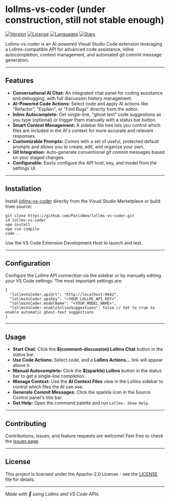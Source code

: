 # lollms-vs-coder (under construction, still not stable enough)

[![Version](https://img.shields.io/github/v/release/ParisNeo/lollms-vs-coder?logo=github&style=flat-square)](https://github.com/ParisNeo/lollms-vs-coder/releases) 
[![License](https://img.shields.io/github/license/ParisNeo/lollms-vs-coder?style=flat-square)](https://github.com/ParisNeo/lollms-vs-coder/blob/main/LICENSE) 
[![Languages](https://img.shields.io/github/languages/top/ParisNeo/lollms-vs-coder?style=flat-square)](https://github.com/ParisNeo/lollms-vs-coder) 
[![Stars](https://img.shields.io/github/stars/ParisNeo/lollms-vs-coder?style=social)](https://github.com/ParisNeo/lollms-vs-coder/stargazers) 

Lollms-vs-coder is an AI-powered Visual Studio Code extension leveraging a Lollms-compatible API for advanced code assistance, inline autocompletion, context management, and automated git commit message generation.

---

## Features

- **Conversational AI Chat:** An integrated chat panel for coding assistance and debugging, with full discussion history management.
- **AI-Powered Code Actions:** Select code and apply AI actions like "Refactor", "Explain", or "Find Bugs" directly from the editor.
- **Inline Autocomplete:** Get single-line, "ghost text" code suggestions as you type (optional) or trigger them manually with a status bar button.
- **Smart Context Management:** A sidebar file tree lets you control which files are included in the AI's context for more accurate and relevant responses.
- **Customizable Prompts:** Comes with a set of useful, protected default prompts and allows you to create, edit, and organize your own.
- **Git Integration:** Auto-generate conventional git commit messages based on your staged changes.
- **Configurable:** Easily configure the API host, key, and model from the settings UI.

---

## Installation

Install [lollms-vs-coder](https://marketplace.visualstudio.com/) directly from the Visual Studio Marketplace or build from source:

```
git clone https://github.com/ParisNeo/lollms-vs-coder.git
cd lollms-vs-coder
npm install
npm run compile
code .
```

Use the VS Code Extension Development Host to launch and test.

---

## Configuration

Configure the Lollms API connection via the sidebar or by manually editing your VS Code settings. The most important settings are:

```
{
  "lollmsVsCoder.apiUrl": "http://localhost:9642",
  "lollmsVsCoder.apiKey": "<YOUR_LOLLMS_API_KEY>",
  "lollmsVsCoder.modelName": "<YOUR_MODEL_NAME>",
  "lollmsVsCoder.enableInlineSuggestions": false // Set to true to enable automatic ghost-text suggestions
}
```

---

## Usage

- **Start Chat:** Click the **$(comment-discussion) Lollms Chat** button in the status bar.
- **Use Code Actions:** Select code, and a **Lollms Actions...** link will appear above it.
- **Manual Autocomplete:** Click the **$(sparkle) Lollms** button in the status bar to get a single-line completion.
- **Manage Context:** Use the **AI Context Files** view in the Lollms sidebar to control which files the AI can see.
- **Generate Commit Messages:** Click the sparkle icon in the Source Control panel's title bar.
- **Get Help:** Open the command palette and run `Lollms: Show Help`.

---

## Contributing

Contributions, issues, and feature requests are welcome! Feel free to check the [issues page](https://github.com/ParisNeo/lollms-vs-coder/issues).

---

## License

This project is licensed under the Apache-2.0 License - see the [LICENSE](https://github.com/ParisNeo/lollms-vs-coder/blob/main/LICENSE) file for details.

---

*Made with 💙 using Lollms and VS Code APIs.*
